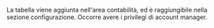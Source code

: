 La tabella viene aggiunta nell'area contabilità, ed è raggiungibile nella sezione
configurazione. Occorre avere i privilegi di account manager.
